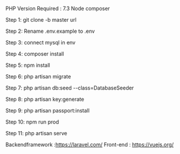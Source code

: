 PHP Version Required : 7.3 Node composer

Step 1: git clone -b master url

Step 2: Rename .env.example to .env

Step 3: connect mysql in env

Step 4: composer install

Step 5: npm install

Step 6: php artisan migrate

Step 7: php artisan db:seed --class=DatabaseSeeder

Step 8: php artisan key:generate

Step 9: php artisan passport:install

Step 10: npm run prod

Step 11: php artisan serve

Backendframework :https://laravel.com/ Front-end : https://vuejs.org/